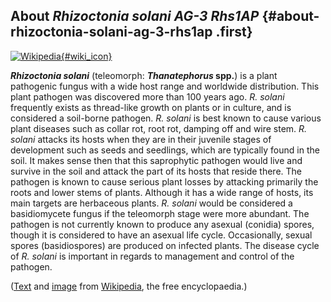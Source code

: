 About *Rhizoctonia solani AG-3 Rhs1AP* {#about-rhizoctonia-solani-ag-3-rhs1ap .first}
--------------------------------------

[![Wikipedia](/img/wikipedia_logo_v2_en.png){#wiki_icon}](http://en.wikipedia.org/wiki/Rhizoctonia_solani)

***Rhizoctonia solani*** (teleomorph: ***Thanatephorus* spp.**) is a
plant pathogenic fungus with a wide host range and worldwide
distribution. This plant pathogen was discovered more than 100 years
ago. *R. solani* frequently exists as thread-like growth on plants or in
culture, and is considered a soil-borne pathogen. *R. solani* is best
known to cause various plant diseases such as collar rot, root rot,
damping off and wire stem. *R. solani* attacks its hosts when they are
in their juvenile stages of development such as seeds and seedlings,
which are typically found in the soil. It makes sense then that this
saprophytic pathogen would live and survive in the soil and attack the
part of its hosts that reside there. The pathogen is known to cause
serious plant losses by attacking primarily the roots and lower stems of
plants. Although it has a wide range of hosts, its main targets are
herbaceous plants. *R. solani* would be considered a basidiomycete
fungus if the teleomorph stage were more abundant. The pathogen is not
currently known to produce any asexual (conidia) spores, though it is
considered to have an asexual life cycle. Occasionally, sexual spores
(basidiospores) are produced on infected plants. The disease cycle of
*R. solani* is important in regards to management and control of the
pathogen.

([Text](http://en.wikipedia.org/wiki/Rhizoctonia_solani) and
[image](https://commons.wikimedia.org/wiki/File:Rhizoctonia_hyphae_160X.png)
from [Wikipedia](http://en.wikipedia.org/), the free encyclopaedia.)
